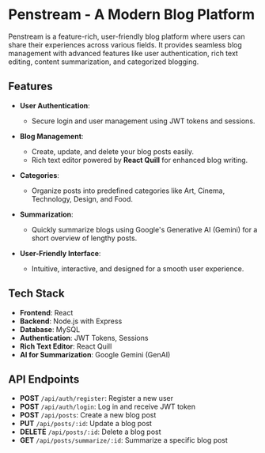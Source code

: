 # Penstream - A Modern Blog Platform

Penstream is a feature-rich, user-friendly blog platform where users can share their experiences across various fields. It provides seamless blog management with advanced features like user authentication, rich text editing, content summarization, and categorized blogging.

## Features

- **User Authentication**: 
  - Secure login and user management using JWT tokens and sessions.
  
- **Blog Management**: 
  - Create, update, and delete your blog posts easily.
  - Rich text editor powered by **React Quill** for enhanced blog writing.
  
- **Categories**:
  - Organize posts into predefined categories like Art, Cinema, Technology, Design, and Food.
  
- **Summarization**:
  - Quickly summarize blogs using Google's Generative AI (Gemini) for a short overview of lengthy posts.

- **User-Friendly Interface**:
  - Intuitive, interactive, and designed for a smooth user experience.

## Tech Stack

- **Frontend**: React
- **Backend**: Node.js with Express
- **Database**: MySQL
- **Authentication**: JWT Tokens, Sessions
- **Rich Text Editor**: React Quill
- **AI for Summarization**: Google Gemini (GenAI)


## API Endpoints

- **POST** `/api/auth/register`: Register a new user
- **POST** `/api/auth/login`: Log in and receive JWT token
- **POST** `/api/posts`: Create a new blog post
- **PUT** `/api/posts/:id`: Update a blog post
- **DELETE** `/api/posts/:id`: Delete a blog post
- **GET** `/api/posts/summarize/:id`: Summarize a specific blog post
